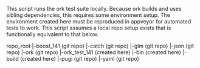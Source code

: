 This script runs the ork test suite locally.
Because ork builds and uses sibling dependencies, this requires some environment setup.
The environment created here must be reproduced in appveyor for automated tests to work.
This script assumes a local repo setup exists that is functionally equivalent to that below.

repo_root
|-boost_141 (git repo)
|-catch (git repo)
|-glm (git repo)
|-json (git repo)
|-ork (git repo)
|-ork_test_141 (created here)
  |-bin (created here)
  |-build (created here)
|-pugi (git repo)
|-yaml (git repo)

